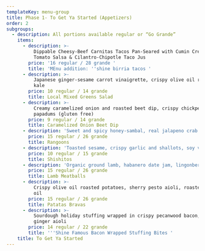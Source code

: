 ```yaml
---
templateKey: menu-group
title: Phase 1- To Get Ya Started (Appetizers)
order: 2
subgroups:
  - description: All portions available regular or “Go Grande”
    items:
      - description: >-
          Dippable Cheesy-Beef Carnitas Tacos Pan-Seared with Cumin Crema,
          Tomato Salsa & Cilantro-Chipotle Taco Jus  
        price: '16 regular / 28 grande '
        title: 'MEnu addition: ''shine birria tacos '
      - description: >-
          Japanese ginger-sesame carrot vinaigrette, crispy olive oil roasted
          kale
        price: 10 regular / 14 grande
        title: Local Mixed Greens Salad
      - description: >-
          Creamy caramelized onion and roasted beet dip, crispy chickpea
          papadums (gluten free)
        price: 9 regular / 14 grande
        title: Caramelized Onion Beet Dip
      - description: 'Sweet and spicy honey-sambal, real jalapeno crab filling'
        price: 15 regular / 26 grande
        title: Rangoons
      - description: 'Toasted sesame, crispy garlic and shallots, soy vinaigrette'
        price: 10 regular / 15 grande
        title: Shishitos
      - description: 'Organic ground lamb, habanero date jam, lingonberry (gluten free)'
        price: 15 regular / 26 grande
        title: Lamb Meatballs
      - description: >-
          Crispy olive oil roasted potatoes, sherry pesto aioli, roasted garlic
          oil
        price: 15 regular / 26 grande
        title: Patatas Bravas
      - description: >-
          Sourdough holiday stuffing wrapped in crispy pecanwood bacon, Candied
          ginger aioli 
        price: 14 regular / 22 grande
        title: '''Shine Famous Bacon Wrapped Stuffing Bites '
    title: To Get Ya Started
---
```


